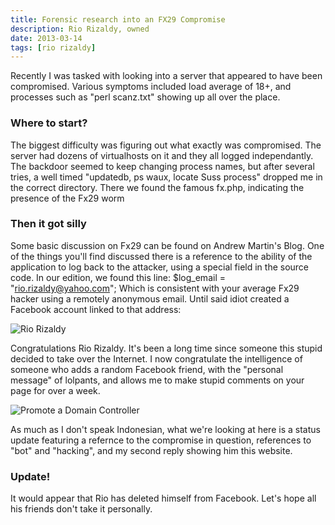 ```yaml
---
title: Forensic research into an FX29 Compromise
description: Rio Rizaldy, owned
date: 2013-03-14
tags: [rio rizaldy]
---
```


Recently I was tasked with looking into a server that appeared to have been compromised. Various symptoms included load average of 18+, and processes such as "perl scanz.txt" showing up all over the place. 

### Where to start?

The biggest difficulty was figuring out what exactly was compromised. The server had dozens of virtualhosts on it and they all logged independantly. The backdoor seemed to keep changing process names, but after several tries, a well timed "updatedb, ps waux, locate Suss process" dropped me in the correct directory. There we found the famous fx.php, indicating the presence of the Fx29 worm

### Then it got silly

Some basic discussion on Fx29 can be found on Andrew Martin's Blog. One of the things you'll find discussed there is a reference to the ability of the application to log back to the attacker, using a special field in the source code. In our edition, we found this line:
 $log_email = "rio.rizaldy@yahoo.com";
 Which is consistent with your average Fx29 hacker using a remotely anonymous email. Until said idiot created a Facebook account linked to that address:

![Rio Rizaldy](/media/images/rio.jpg)

Congratulations Rio Rizaldy. It's been a long time since someone this stupid decided to take over the Internet. I now congratulate the intelligence of someone who adds a random Facebook friend, with the "personal message" of lolpants, and allows me to make stupid comments on your page for over a week.

![Promote a Domain Controller](/media/images/rioowned.jpg)

As much as I don't speak Indonesian, what we're looking at here is a status update featuring a refernce to the compromise in question, references to "bot" and "hacking", and my second reply showing him this website. 

### Update!

It would appear that Rio has deleted himself from Facebook. Let's hope all his friends don't take it personally.


